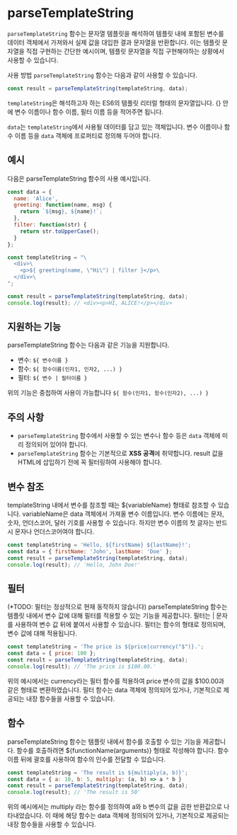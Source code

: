 # parseTemplateString

`parseTemplateString` 함수는 문자열 템플릿을 해석하여 템플릿 내에 포함된 변수를 데이터 객체에서 가져와서 실제 값을 대입한 결과 문자열을 반환합니다. 이는 템플릿 문자열을 직접 구현하는 간단한 예시이며, 템플릿 문자열을 직접 구현해야하는 상황에서 사용할 수 있습니다.

사용 방법
`parseTemplateString` 함수는 다음과 같이 사용할 수 있습니다.

```javascript
const result = parseTemplateString(templateString, data);
```

`templateString`은 해석하고자 하는 ES6의 템플릿 리터럴 형태의 문자열입니다. {} 안에 변수 이름이나 함수 이름, 필터 이름 등을 적어주면 됩니다.

`data`는 `templateString`에서 사용될 데이터를 담고 있는 객체입니다. 변수 이름이나 함수 이름 등을 `data` 객체에 프로퍼티로 정의해 두어야 합니다.

## 예시

다음은 parseTemplateString 함수의 사용 예시입니다.

```javascript
const data = {
  name: 'Alice',
  greeting: function(name, msg) {
    return `${msg}, ${name}!`;
  },
  filter: function(str) {
    return str.toUpperCase();
  }
};

const templateString = "\
  <div>\
    <p>${ greeting(name, \"Hi\") | filter }</p>\
  </div>\
";

const result = parseTemplateString(templateString, data);
console.log(result); // <div><p>HI, ALICE!</p></div>
```

## 지원하는 기능

parseTemplateString 함수는 다음과 같은 기능을 지원합니다.

* 변수: `${ 변수이름 }`
* 함수: `${ 함수이름(인자1, 인자2, ...) }`
* 필터: `${ 변수 | 필터이름 }`

위의 기능은 중첩하여 사용이 가능합니다 `${ 함수(인자1, 함수(인자2), ...) }`

## 주의 사항

- `parseTemplateString` 함수에서 사용할 수 있는 변수나 함수 등은 `data` 객체에 미리 정의되어 있어야 합니다.
- `parseTemplateString` 함수는 기본적으로 **XSS 공격**에 취약합니다. result 값을 HTML에 삽입하기 전에 꼭 필터링하여 사용해야 합니다.

## 변수 참조

templateString 내에서 변수를 참조할 때는 ${variableName} 형태로 참조할 수 있습니다. variableName은 data 객체에서 가져올 변수 이름입니다. 변수 이름에는 문자, 숫자, 언더스코어, 달러 기호를 사용할 수 있습니다. 하지만 변수 이름의 첫 글자는 반드시 문자나 언더스코어여야 합니다.

```javascript
const templateString = 'Hello, ${firstName} ${lastName}!';
const data = { firstName: 'John', lastName: 'Doe' };
const result = parseTemplateString(templateString, data);
console.log(result); // 'Hello, John Doe!'
```

## 필터
(*TODO: 필터는 정상적으로 현재 동작하지 않습니다)
parseTemplateString 함수는 템플릿 내에서 변수 값에 대해 필터를 적용할 수 있는 기능을 제공합니다. 필터는 | 문자를 사용하여 변수 값 뒤에 붙여서 사용할 수 있습니다. 필터는 함수의 형태로 정의되며, 변수 값에 대해 적용됩니다.

```javascript
const templateString = 'The price is ${price|currency("$")}.';
const data = { price: 100 };
const result = parseTemplateString(templateString, data);
console.log(result); // 'The price is $100.00.'
```

위의 예시에서는 currency라는 필터 함수를 적용하여 price 변수의 값을 \$100.00과 같은 형태로 변환하였습니다. 필터 함수는 data 객체에 정의되어 있거나, 기본적으로 제공되는 내장 함수들을 사용할 수 있습니다.

## 함수

parseTemplateString 함수는 템플릿 내에서 함수를 호출할 수 있는 기능을 제공합니다. 함수를 호출하려면 \${functionName(arguments)} 형태로 작성해야 합니다. 함수 이름 뒤에 괄호를 사용하여 함수의 인수를 전달할 수 있습니다.

```javascript
const templateString = 'The result is ${multiply(a, b)}';
const data = { a: 10, b: 5, multiply: (a, b) => a * b }
const result = parseTemplateString(templateString, data);
console.log(result); // 'The result is 50'
```

위의 예시에서는 multiply 라는 함수를 정의하여 a와 b 변수의 값을 곱한 반환값으로 나타내었습니다. 이 때에 해당 함수는 data 객체에 정의되어 있거나, 기본적으로 제공되는 내장 함수들을 사용할 수 있습니다.
